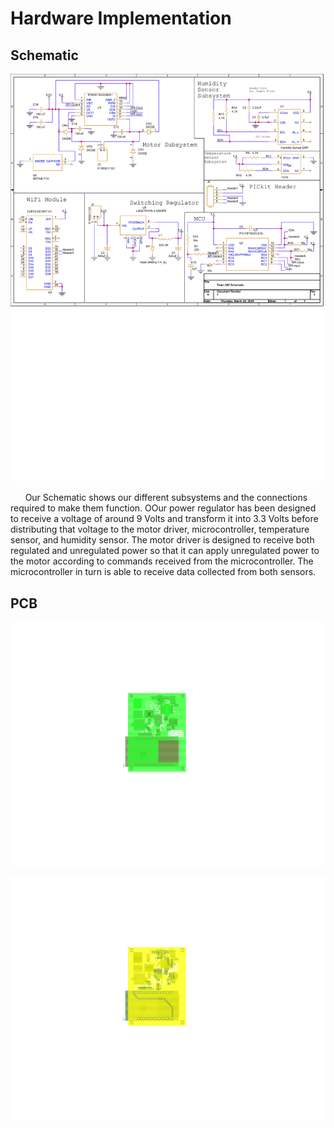 # Hardware Implementation
## Schematic
![image caption](Pictures/Final_Schematic.png)

&nbsp;&nbsp;&nbsp;&nbsp;&nbsp;&nbsp;Our Schematic shows our different subsystems and the connections required to make them function. OOur power regulator has been designed to receive a voltage of around 9 Volts and transform it into 3.3 Volts before distributing that voltage to the motor driver, microcontroller, temperature sensor, and humidity sensor. The motor driver is designed to receive both regulated and unregulated power so that it can apply unregulated power to the motor according to commands received from the microcontroller. The microcontroller in turn is able to receive data collected from both sensors. 

## PCB
![image caption](Pictures/PCB_Top.png)

![image caption](Pictures/PCB_Bottom.png)

